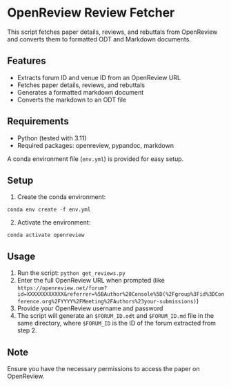 # OpenReview Review Fetcher

This script fetches paper details, reviews, and rebuttals from OpenReview and converts them to formatted ODT and Markdown documents.

## Features

- Extracts forum ID and venue ID from an OpenReview URL
- Fetches paper details, reviews, and rebuttals
- Generates a formatted markdown document
- Converts the markdown to an ODT file

## Requirements

- Python (tested with 3.11)
- Required packages: openreview, pypandoc, markdown

A conda environment file (`env.yml`) is provided for easy setup.

## Setup

1. Create the conda environment:
```
conda env create -f env.yml
```

2. Activate the environment:
```
conda activate openreview
```

## Usage

1. Run the script: `python get_reviews.py`
2. Enter the full OpenReview URL when prompted (like `https://openreview.net/forum?id=XXXXXXXXXXXX&referrer=%5BAuthor%20Console%5D(%2Fgroup%3Fid%3DConference.org%2FYYYY%2FMeeting%2FAuthors%23your-submissions)`)
3. Provide your OpenReview username and password
4. The script will generate an `$FORUM_ID.odt` and `$FORUM_ID.md` file in the same directory, where `$FORUM_ID` is the ID of the forum extracted from step 2.

## Note

Ensure you have the necessary permissions to access the paper on OpenReview.